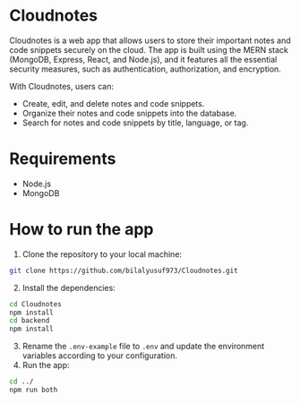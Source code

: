 <!---
<img width="1063" alt="Screenshot 2023-08-11 201930" src="https://github.com/bilalyusuf973/Cloudnotes/assets/111658408/1858fe1c-15a6-418b-b599-75f759d17835">
<img width="1066" alt="Screenshot 2023-08-11 202848" src="https://github.com/bilalyusuf973/Cloudnotes/assets/111658408/67aa7316-35f8-4373-880c-070c46cb07c2">
<img width="1028" alt="Screenshot 2023-05-24 002841" src="https://github.com/bilalyusuf973/Cloudnotes/assets/111658408/2a5c1924-0144-4dcf-a12e-0a274b438b26">
<img width="1065" alt="Screenshot 2023-05-25 124258" src="https://github.com/bilalyusuf973/Cloudnotes/assets/111658408/2dd4e69b-2e60-4e07-8fc1-193e0a35705e">
<img width="950" alt="Screenshot 2023-05-24 002854" src="https://github.com/bilalyusuf973/Cloudnotes/assets/111658408/ce8205be-d921-4803-82e9-ae855af60f91">
<img width="1058" alt="Screenshot 2023-05-24 005512" src="https://github.com/bilalyusuf973/Cloudnotes/assets/111658408/a22d9416-3c2c-4368-a656-8142e67f9b64">
-->

# Cloudnotes

Cloudnotes is a web app that allows users to store their important notes and code snippets securely on the cloud. The app is built using the MERN stack (MongoDB, Express, React, and Node.js), and it features all the essential security measures, such as authentication, authorization, and encryption.

With Cloudnotes, users can:

* Create, edit, and delete notes and code snippets.
* Organize their notes and code snippets into the database.
* Search for notes and code snippets by title, language, or tag.

# Requirements

* Node.js
* MongoDB

# How to run the app

1. Clone the repository to your local machine:
```bash
git clone https://github.com/bilalyusuf973/Cloudnotes.git
```
2. Install the dependencies:
```bash
cd Cloudnotes
npm install
cd backend
npm install
```
3. Rename the `.env-example` file to `.env` and update the environment variables according to your configuration.
4. Run the app:
```bash
cd ../
npm run both
```
